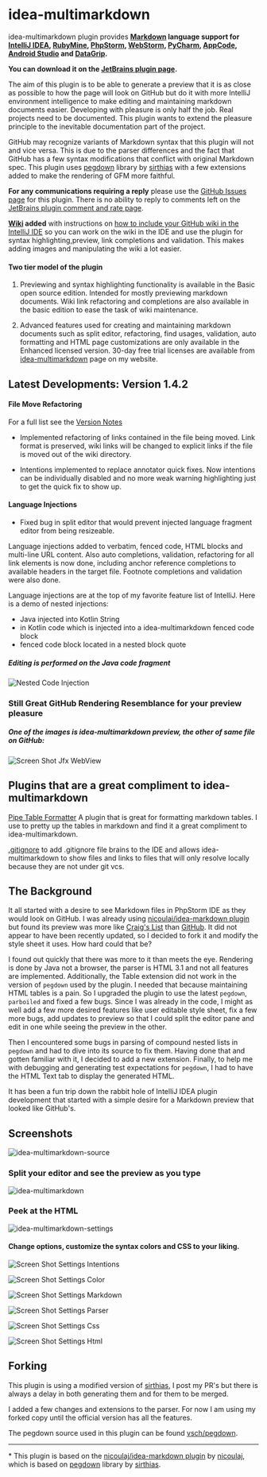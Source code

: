 idea-multimarkdown
==================
       
idea-multimarkdown plugin provides **[Markdown] language support for [IntelliJ IDEA], [RubyMine], [PhpStorm], [WebStorm], [PyCharm], [AppCode], [Android Studio] and [DataGrip].**

**You can download it on the [JetBrains plugin page].**

The aim of this plugin is to be able to generate a preview that it is as close as possible to how the page will look on GitHub but do it with more IntelliJ environment intelligence to make editing and maintaining markdown documents easier. Developing with pleasure is only half the job. Real projects need to be documented. This plugin wants to extend the pleasure principle to the inevitable documentation part of the project.     

GitHub may recognize variants of Markdown syntax that this plugin will not and vice versa. This is due to the parser differences and the fact that GitHub has a few syntax modifications that conflict with original Markdown spec. This plugin uses [pegdown] library by [sirthias] with a few extensions added to make the rendering of GFM more faithful.

**For any communications requiring a reply** please use the [GitHub Issues page] for this plugin. There is no ability to reply to comments left on the [JetBrains plugin comment and rate page].

**[Wiki] added** with instructions on [how to include your GitHub wiki in the IntelliJ IDE](../../wiki/Adding-GitHub-Wiki-to-Your-IntelliJ-Project) so you can work on the wiki in the IDE and use the plugin for syntax highlighting,preview, link completions and validation. This makes adding images and manipulating the wiki a lot easier.

#### Two tier model of the plugin

1. Previewing and syntax highlighting functionality is available in the Basic open source edition. Intended for mostly previewing markdown documents. Wiki link refactoring and completions are also available in the basic edition to ease the task of wiki maintenance. 

2. Advanced features used for creating and maintaining markdown documents such as split editor, refactoring, find usages, validation, auto formatting and HTML page customizations are only available in the Enhanced licensed version. 30-day free trial licenses are available from [idea-multimarkdown] page on my website. 

Latest Developments: Version 1.4.2
----------------------------------

#### File Move Refactoring

For a full list see the [Version Notes]

* Implemented refactoring of links contained in the file being moved. Link format is preserved, wiki links will be changed to explicit links if the file is moved out of the wiki directory.

* Intentions implemented to replace annotator quick fixes. Now intentions can be individually disabled and no more weak warning highlighting just to get the quick fix to show up. 

#### Language Injections

* Fixed bug in split editor that would prevent injected language fragment editor from being resizeable.

Language injections added to verbatim, fenced code, HTML blocks and multi-line URL content. Also auto completions, validation, refactoring for all link elements is now done, including anchor reference completions to available headers in the target file. Footnote completions and validation were also done.

Language injections are at the top of my favorite feature list of IntelliJ. Here is a demo of nested injections: 

* Java injected into Kotlin String
* in Kotlin code which is injected into a idea-multimarkdown fenced code block
* fenced code block located in a nested block quote   

##### Editing is performed on the Java code fragment

![Nested Code Injection](/assets/images/NestedCodeInjection.gif)

### Still Great GitHub Rendering Resemblance for your preview pleasure

##### One of the images is idea-multimarkdown preview, the other of same file on GitHub: 

![Screen Shot Jfx WebView](/assets/images/ScreenShot_jfx_webview.png)

Plugins that are a great compliment to idea-multimarkdown
---------------------------------------------------------

[Pipe Table Formatter] A plugin that is great for formatting markdown tables. I use to pretty up the tables in markdown and find it a great compliment to idea-multimarkdown.

[.gitignore] to add .gitignore file brains to the IDE and allows idea-multimarkdown to show files and links to files that will only resolve locally because they are not under git vcs.
                                                        
The Background
--------------

It all started with a desire to see Markdown files in PhpStorm IDE as they would look on GitHub. I was already using [nicoulaj/idea-markdown plugin] but found its preview was more like [Craig's List] than [GitHub]. It did not appear to have been recently updated, so I decided to fork it and modify the style sheet it uses. How hard could that be?

I found out quickly that there was more to it than meets the eye. Rendering is done by Java not a browser, the parser is HTML 3.1 and not all features are implemented. Additionally, the Table extension did not work in the version of `pegdown` used by the plugin. I needed that because maintaining HTML tables is a pain. So I upgraded the plugin to use the latest `pegdown`, `parboiled` and fixed a few bugs. Since I was already in the code, I might as well add a few more desired features like user editable style sheet, fix a few more bugs, add updates to preview so that I could split the editor pane and edit in one while seeing the preview in the other.

Then I encountered some bugs in parsing of compound nested lists in `pegdown` and had to dive into its source to fix them. Having done that and gotten familiar with it, I decided to add a new extension. Finally, to help me with debugging and generating test expectations for `pegdown`, I had to have the HTML Text tab to display the generated HTML.

It has been a fun trip down the rabbit hole of IntelliJ IDEA plugin development that started with a simple desire for a Markdown preview that looked like GitHub's.

Screenshots
-----------

![idea-multimarkdown-source](/assets/images/ScreenShot_source_preview.png)   

### Split your editor and see the preview as you type

![idea-multimarkdown](/assets/images/ScreenShot_preview.png)

### Peek at the HTML

![idea-multimarkdown-settings](/assets/images/ScreenShot_peek_html.png)

#### Change options, customize the syntax colors and CSS to your liking.

![Screen Shot Settings Intentions](/assets/images/ScreenShot_settings_intentions.png)

![Screen Shot Settings Color](/assets/images/ScreenShot_settings_color.png)

![Screen Shot Settings Markdown](/assets/images/ScreenShot_settings_markdown.png)
 
![Screen Shot Settings Parser](/assets/images/ScreenShot_settings_parser.png)

![Screen Shot Settings Css](/assets/images/ScreenShot_settings_css.png)

![Screen Shot Settings Html](/assets/images/ScreenShot_settings_html.png)

Forking
-------

This plugin is using a modified version of [sirthias], I post my PR's but there is always a delay in both generating them and for them to be merged.

I added a few changes and extensions to the parser. For now I am using my forked copy until the official version has all the features.

The pegdown source used in this plugin can be found [vsch/pegdown].

---

\* This plugin is based on the [nicoulaj/idea-markdown plugin] by [nicoulaj], which is based on [pegdown] library by [sirthias].

[Markdown]: http://daringfireball.net/projects/markdown
[IntelliJ IDEA]: http://www.jetbrains.com/idea
[RubyMine]: http://www.jetbrains.com/ruby
[PhpStorm]: http://www.jetbrains.com/phpstorm
[WebStorm]: http://www.jetbrains.com/webstorm
[PyCharm]: http://www.jetbrains.com/pycharm
[AppCode]: http://www.jetbrains.com/objc
[Android Studio]: http://developer.android.com/sdk/installing/studio.html
[DataGrip]: https://www.jetbrains.com/datagrip
[JetBrains plugin page]: https://plugins.jetbrains.com/plugin?pr=&pluginId=7896
[idea-multimarkdown]: http://vladsch.com/product/multimarkdown
[pegdown]: http://pegdown.org
[sirthias]: https://github.com/sirthias
[GitHub Issues page]: ../../issues
[JetBrains plugin comment and rate page]: https://plugins.jetbrains.com/plugin/writeComment?pr=&pluginId=7896
[Wiki]: ../../wiki
[Pipe Table Formatter]: https://github.com/anton-dev-ua/PipeTableFormatter
[.gitignore]: http://hsz.mobi
[nicoulaj/idea-markdown plugin]: https://github.com/nicoulaj/idea-markdown
[Craig's List]: http://montreal.en.craigslist.ca/
[GitHub]: https://github.com/vsch/laravel-translation-manager
[nicoulaj]: https://github.com/nicoulaj
[vsch/pegdown]: https://github.com/vsch/pegdown/tree/develop
[Version Notes]: resources/META-INF/VERSION.md
